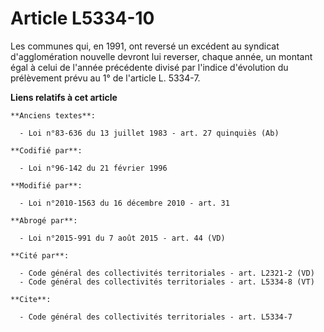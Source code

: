# Article L5334-10

Les communes qui, en 1991, ont reversé un excédent au syndicat d'agglomération nouvelle devront lui reverser, chaque année,
un montant égal à celui de l'année précédente divisé par l'indice d'évolution du prélèvement prévu au 1° de l'article L.
5334-7.

**Liens relatifs à cet article**

	**Anciens textes**:

	  - Loi n°83-636 du 13 juillet 1983 - art. 27 quinquiès (Ab)

	**Codifié par**:

	  - Loi n°96-142 du 21 février 1996

	**Modifié par**:

	  - Loi n°2010-1563 du 16 décembre 2010 - art. 31

	**Abrogé par**:

	  - Loi n°2015-991 du 7 août 2015 - art. 44 (VD)

	**Cité par**:

	  - Code général des collectivités territoriales - art. L2321-2 (VD)
	  - Code général des collectivités territoriales - art. L5334-8 (VT)

	**Cite**:

	  - Code général des collectivités territoriales - art. L5334-7
